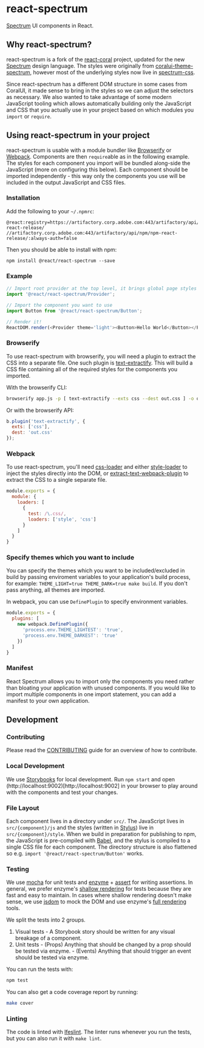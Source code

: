 # react-spectrum

[Spectrum](http://spectrum.corp.adobe.com) UI components in React.

## Why react-spectrum?

react-spectrum is a fork of the [react-coral](http://git.corp.adobe.com/React/react-coral) project, updated for
the new [Spectrum](http://spectrum.corp.adobe.com) design language. The styles were originally from
[coralui-theme-spectrum](http://git.corp.adobe.com/Coral/coralui-theme-spectrum), however most of the underlying styles
now live in [spectrum-css](http://git.corp.adobe.com/Spectrum/spectrum-css).

Since react-spectrum has a different DOM structure in some cases from CoralUI, it made sense to bring in the styles so we
can adjust the selectors as necessary. We also wanted to take advantage of some modern JavaScript tooling
which allows automatically building only the JavaScript and CSS that you actually use in your project based on
which modules you `import` or `require`.

## Using react-spectrum in your project

react-spectrum is usable with a module bundler like [Browserify](http://browserify.org) or [Webpack](https://webpack.js.org).
Components are then `require`able as in the following example. The styles for each component you import will be bundled
along-side the JavaScript (more on configuring this below). Each component should be imported independently -
this way only the components you use will be included in the output JavaScript and CSS files.

### Installation

Add the following to your `~/.npmrc`:

```
@react:registry=https://artifactory.corp.adobe.com:443/artifactory/api/npm/npm-react-release/
//artifactory.corp.adobe.com:443/artifactory/api/npm/npm-react-release/:always-auth=false
```

Then you should be able to install with npm:

```
npm install @react/react-spectrum --save
```

### Example

```javascript
// Import root provider at the top level, it brings global page styles (CSS reset, fonts, icons, etc.)
import '@react/react-spectrum/Provider';

// Import the component you want to use
import Button from '@react/react-spectrum/Button';

// Render it!
ReactDOM.render(<Provider theme='light'><Button>Hello World</Button></Provider>, dom);
```

### Browserify

To use react-spectrum with browserify, you will need a plugin to extract the CSS into a separate file.
One such plugin is [text-extractify](https://github.com/TiddoLangerak/text-extractify). This will build
a CSS file containing all of the required styles for the components you imported.

With the browserify CLI:

```bash
browserify app.js -p [ text-extractify --exts css --dest out.css ] -o out.js
```

Or with the browserify API:

```javascript
b.plugin('text-extractify', {
  exts: ['css'],
  dest: 'out.css'
});
```

### Webpack

To use react-spectrum, you'll need [css-loader](https://github.com/webpack-contrib/css-loader) and either
[style-loader](https://github.com/webpack-contrib/style-loader) to inject the styles
directly into the DOM, or [extract-text-webpack-plugin](https://github.com/webpack-contrib/extract-text-webpack-plugin)
to extract the CSS to a single separate file.

```javascript
module.exports = {
  module: {
    loaders: [
      {
        test: /\.css/,
        loaders: ['style', 'css']
      }
    ]
  }
}
```

### Specify themes which you want to include

You can specify the themes which you want to be included/excluded in build by passing enviroment variables to your application's build process, for example: `THEME_LIGHT=true THEME_DARK=true make build`. If you don't pass anything, all themes are imported.

In webpack, you can use `DefinePlugin` to specify environment variables.

```javascript
module.exports = {
  plugins: [
    new webpack.DefinePlugin({
      'process.env.THEME_LIGHTEST': 'true',
      'process.env.THEME_DARKEST': 'true'
    })
  ]
}
```

### Manifest

React Spectrum allows you to import only the components you need rather than bloating your application with unused components. If you would like to import multiple components in one import statement, you can add a manifest to your own application.

## Development

### Contributing
Please read the [CONTRIBUTING](CONTRIBUTING.md) guide for an overview of how to contribute.

### Local Development

We use [Storybooks](https://storybooks.js.org) for local development. Run `npm start` and open (http://localhost:9002)[http://localhost:9002] in your browser to play around with the components and test your changes.

### File Layout

Each component lives in a directory under `src/`. The JavaScript lives in `src/{component}/js` and the styles
(written in [Stylus](http://stylus-lang.com)) live in `src/{component}/style`. When we build in preparation
for publishing to npm, the JavaScript is pre-compiled with [Babel](http://babeljs.io), and the stylus is
compiled to a single CSS file for each component. The directory structure is also flattened so e.g.
`import '@react/react-spectrum/Button'` works.

### Testing

We use [mocha](https://mochajs.org/) for unit tests and [enzyme](https://github.com/airbnb/enzyme#basic-usage) +
[assert](http://nodejs.org/api/assert.html) for writing assertions. In general, we prefer enzyme's
[shallow rendering](https://github.com/airbnb/enzyme/blob/master/docs/api/shallow.md) for tests because they are
fast and easy to maintain.  In cases where shallow rendering doesn't make sense, we use
[jsdom](https://github.com/tmpvar/jsdom) to mock the DOM and use enzyme's
[full rendering](https://github.com/airbnb/enzyme/blob/master/docs/api/mount.md) tools.

We split the tests into 2 groups.
  1. Visual tests
    - A Storybook story should be written for any visual breakage of a component.
  2. Unit tests
    - (Props) Anything that should be changed by a prop should be tested via enzyme.
    - (Events) Anything that should trigger an event should be tested via enzyme.

You can run the tests with:

```bash
npm test
```

You can also get a code coverage report by running:

```bash
make cover
```

### Linting

The code is linted with [lfeslint](https://github.com/Livefyre/lfeslint). The linter runs whenever you run the tests, but
you can also run it with `make lint`.

